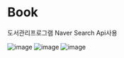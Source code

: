 # Book
도서관리프로그램
Naver Search Api사용

![image](https://user-images.githubusercontent.com/94959724/204711705-16c8c95e-d018-4071-ad32-4852936759fa.png)
![image](https://user-images.githubusercontent.com/94959724/204711999-4c5c251a-ed3d-4c45-9522-27f3d05a0c2f.png)
![image](https://user-images.githubusercontent.com/94959724/204712067-24b0291c-7d75-4575-ac95-e01889420b6d.png)
